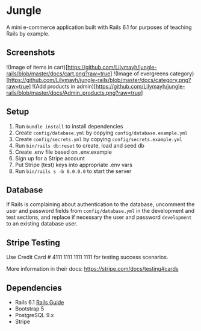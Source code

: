 # Jungle

A mini e-commerce application built with Rails 6.1 for purposes of teaching Rails by example.

## Screenshots

!(Image of items in cart)[https://github.com/Lilymayh/jungle-rails/blob/master/docs/cart.png?raw=true]
!(Image of evergreens category)[https://github.com/Lilymayh/jungle-rails/blob/master/docs/category.png?raw=true]
!(Add products in admin)[https://github.com/Lilymayh/jungle-rails/blob/master/docs/Admin_products.png?raw=true]

## Setup

1. Run `bundle install` to install dependencies
2. Create `config/database.yml` by copying `config/database.example.yml`
3. Create `config/secrets.yml` by copying `config/secrets.example.yml`
4. Run `bin/rails db:reset` to create, load and seed db
5. Create .env file based on .env.example
6. Sign up for a Stripe account
7. Put Stripe (test) keys into appropriate .env vars
8. Run `bin/rails s -b 0.0.0.0` to start the server

## Database

If Rails is complaining about authentication to the database, uncomment the user and password fields from `config/database.yml` in the development and test sections, and replace if necessary the user and password `development` to an existing database user.

## Stripe Testing

Use Credit Card # 4111 1111 1111 1111 for testing success scenarios.

More information in their docs: <https://stripe.com/docs/testing#cards>

## Dependencies

- Rails 6.1 [Rails Guide](http://guides.rubyonrails.org/v6.1/)
- Bootstrap 5
- PostgreSQL 9.x
- Stripe
